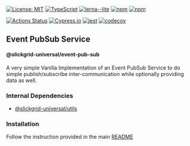 [![License: MIT](https://img.shields.io/badge/License-MIT-yellow.svg)](https://opensource.org/licenses/MIT)
[![TypeScript](https://img.shields.io/badge/%3C%2F%3E-TypeScript-%230074c1.svg)](http://www.typescriptlang.org/)
[![lerna--lite](https://img.shields.io/badge/maintained%20with-lerna--lite-e137ff)](https://github.com/ghiscoding/lerna-lite)
[![npm](https://img.shields.io/npm/v/@slickgrid-universal/event-pub-sub.svg?color=forest)](https://www.npmjs.com/package/@slickgrid-universal/event-pub-sub)
[![npm](https://img.shields.io/npm/dy/@slickgrid-universal/event-pub-sub?color=forest)](https://www.npmjs.com/package/@slickgrid-universal/event-pub-sub)

[![Actions Status](https://github.com/ghiscoding/slickgrid-universal/workflows/CI%20Build/badge.svg)](https://github.com/ghiscoding/slickgrid-universal/actions)
[![Cypress.io](https://img.shields.io/badge/tested%20with-Cypress-04C38E.svg)](https://www.cypress.io/)
[![jest](https://jestjs.io/img/jest-badge.svg)](https://github.com/facebook/jest)
[![codecov](https://codecov.io/gh/ghiscoding/slickgrid-universal/branch/master/graph/badge.svg)](https://codecov.io/gh/ghiscoding/slickgrid-universal)

## Event PubSub Service
#### @slickgrid-universal/event-pub-sub

A very simple Vanilla Implementation of an Event PubSub Service to do simple publish/subscribe inter-communication while optionally providing data as well.

### Internal Dependencies
- [@slickgrid-universal/utils](https://github.com/ghiscoding/slickgrid-universal/tree/master/packages/utils)


### Installation
Follow the instruction provided in the main [README](https://github.com/ghiscoding/slickgrid-universal#installation)
